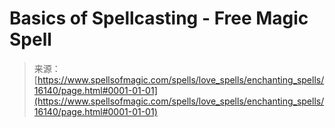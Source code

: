 <!--yml
category: 未分类
date: 2024-06-12 18:56:05
-->

# Basics of Spellcasting - Free Magic Spell

> 来源：[https://www.spellsofmagic.com/spells/love_spells/enchanting_spells/16140/page.html#0001-01-01](https://www.spellsofmagic.com/spells/love_spells/enchanting_spells/16140/page.html#0001-01-01)